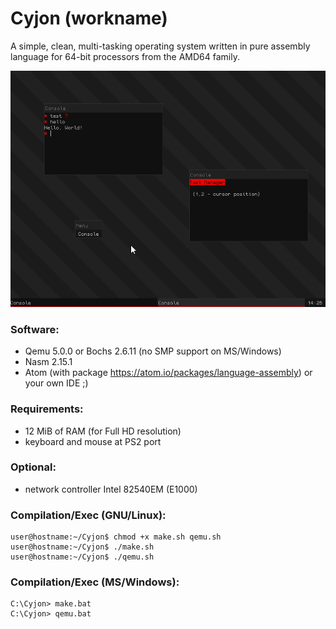 # Cyjon (workname)

A simple, clean, multi-tasking operating system written in pure assembly language for 64-bit processors from the AMD64 family.

![screenshot](https://raw.githubusercontent.com/blackend/cyjon/master/gui.png)

### Software:

  - Qemu 5.0.0 or Bochs 2.6.11 (no SMP support on MS/Windows)
  - Nasm 2.15.1
  - Atom (with package https://atom.io/packages/language-assembly) or your own IDE ;)

### Requirements:

  - 12 MiB of RAM (for Full HD resolution)
  - keyboard and mouse at PS2 port

### Optional:

  - network controller Intel 82540EM (E1000)

### Compilation/Exec (GNU/Linux):

	user@hostname:~/Cyjon$ chmod +x make.sh qemu.sh
	user@hostname:~/Cyjon$ ./make.sh
	user@hostname:~/Cyjon$ ./qemu.sh

### Compilation/Exec (MS/Windows):

	C:\Cyjon> make.bat
	C:\Cyjon> qemu.bat
